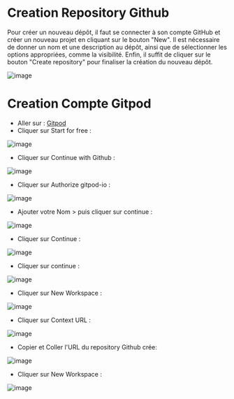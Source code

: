 # Creation Repository Github

Pour créer un nouveau dépôt, il faut se connecter à son compte GitHub et créer un nouveau projet en cliquant sur le bouton "New". 
Il est nécessaire de donner un nom et une description au dépôt, ainsi que de sélectionner les options appropriées, comme la visibilité. 
Enfin, il suffit de cliquer sur le bouton "Create repository" pour finaliser la création du nouveau dépôt.

![image](https://user-images.githubusercontent.com/123757632/234007352-f6f6435d-e1cf-42d9-be62-b9cdae2f9874.png)

# Creation Compte Gitpod
- Aller sur : [Gitpod](https://www.gitpod.io/)
- Cliquer sur Start for free : 

![image](https://user-images.githubusercontent.com/123749462/225635172-ed9deb65-be66-4386-a900-a993a814b6d8.png)

- Cliquer sur Continue with Github : 

![image](https://user-images.githubusercontent.com/123749462/225637304-eff2de81-6739-447f-8ebe-fa1ed0009269.png)

- Cliquer sur Authorize gitpod-io :

![image](https://user-images.githubusercontent.com/123749462/225637621-65e29c37-d7ad-41fa-a6e2-ef398f6e96d6.png)

- Ajouter votre Nom > puis cliquer sur continue : 

![image](https://user-images.githubusercontent.com/123749462/225638708-270133d1-34e3-4508-9d51-2d9f7f7215b0.png)

- Cliquer sur Continue : 

![image](https://user-images.githubusercontent.com/123749462/225639253-d7df048d-f1a8-41e1-9884-aa69ef708787.png)

- Cliquer sur continue : 

![image](https://user-images.githubusercontent.com/123749462/225639739-4907dad5-f97f-43a8-b962-afc90a56e14e.png)

- Cliquer sur New Workspace : 

![image](https://user-images.githubusercontent.com/123749462/225640157-2cc63eb3-42b5-4b4d-ba45-661239f344d9.png)

- Cliquer sur Context URL :

![image](https://user-images.githubusercontent.com/123749462/225642485-cefe1ba2-d892-4a01-89c6-eb90d932db91.png)

- Copier et Coller l'URL du repository Github crée: 

![image](https://user-images.githubusercontent.com/123749462/225642811-59d55165-5d8c-4575-842d-0e941bae80e1.png)

- Cliquer sur New Workspace : 

![image](https://user-images.githubusercontent.com/123749462/225643474-8194aa42-3bf5-48fd-a525-2468db393483.png)

